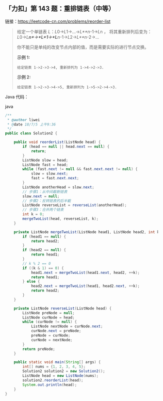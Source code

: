 ## 「力扣」第 143 题：重排链表（中等）

链接：https://leetcode-cn.com/problems/reorder-list

> 给定一个单链表 *L*：*L*0→*L*1→…→*L**n*-1→*L*n ，
> 将其重新排列后变为： *L*0→*L**n\*→\*L\*1→\*L**n*-1→*L*2→*L**n*-2→…
>
> 你不能只是单纯的改变节点内部的值，而是需要实际的进行节点交换。
>
> **示例 1:**
>
> ```
> 给定链表 1->2->3->4, 重新排列为 1->4->2->3.
> ```
>
> **示例 2:**
>
> ```
> 给定链表 1->2->3->4->5, 重新排列为 1->5->2->4->3.
> ```

Java 代码：

java

```java
/**
 * @author liwei
 * @date 18/7/5 上午9:36
 */
public class Solution2 {

    public void reorderList(ListNode head) {
        if (head == null || head.next == null) {
            return;
        }
        ListNode slow = head;
        ListNode fast = head;
        while (fast.next != null && fast.next.next != null) {
            slow = slow.next;
            fast = fast.next.next;
        }
        ListNode anotherHead = slow.next;
        // 步骤1：从中间截断链表
        slow.next = null;
        // 步骤2：反转链表的后半截
        ListNode reverseList = reverseList(anotherHead);
        // 步骤3：合并两个链表
        int k = 0;
        mergeTwoList(head, reverseList, k);
    }

    private ListNode mergeTwoList(ListNode head1, ListNode head2, int k) {
        if (head1 == null) {
            return head2;
        }
        if (head2 == null) {
            return head1;
        }
        // k % 2 == 0
        if ((k & 1) == 0) {
            head1.next = mergeTwoList(head1.next, head2, ++k);
            return head1;
        } else {
            head2.next = mergeTwoList(head1, head2.next, ++k);
            return head2;
        }
    }

    private ListNode reverseList(ListNode head) {
        ListNode preNode = null;
        ListNode curNode = head;
        while (curNode != null) {
            ListNode nextNode = curNode.next;
            curNode.next = preNode;
            preNode = curNode;
            curNode = nextNode;
        }
        return preNode;
    }

    public static void main(String[] args) {
        int[] nums = {1, 2, 3, 4, 5};
        Solution2 solution2 = new Solution2();
        ListNode head = new ListNode(nums);
        solution2.reorderList(head);
        System.out.println(head);
    }
}
```